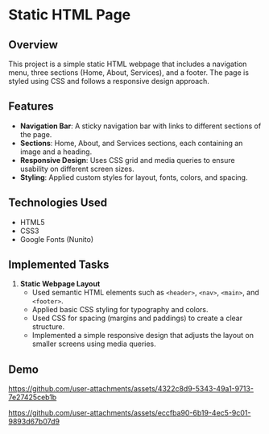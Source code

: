 # Static HTML Page

## Overview
This project is a simple static HTML webpage that includes a navigation menu, three sections (Home, About, Services), and a footer. The page is styled using CSS and follows a responsive design approach.

## Features
- **Navigation Bar**: A sticky navigation bar with links to different sections of the page.
- **Sections**: Home, About, and Services sections, each containing an image and a heading.
- **Responsive Design**: Uses CSS grid and media queries to ensure usability on different screen sizes.
- **Styling**: Applied custom styles for layout, fonts, colors, and spacing.




## Technologies Used
- HTML5
- CSS3
- Google Fonts (Nunito)

## Implemented Tasks
1. **Static Webpage Layout**
   - Used semantic HTML elements such as `<header>`, `<nav>`, `<main>`, and `<footer>`.
   - Applied basic CSS styling for typography and colors.
   - Used CSS for spacing (margins and paddings) to create a clear structure.
   - Implemented a simple responsive design that adjusts the layout on smaller screens using media queries.




## Demo

https://github.com/user-attachments/assets/4322c8d9-5343-49a1-9713-7e27425ceb1b

https://github.com/user-attachments/assets/eccfba90-6b19-4ec5-9c01-9893d67b07d9




